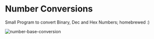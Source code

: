 # Number Conversions
Small Program to convert Binary, Dec and Hex Numbers; homebrewed :)


![number-base-conversion](https://user-images.githubusercontent.com/84032479/198843495-949f3207-ace6-48cb-9449-683c5238be34.png)

